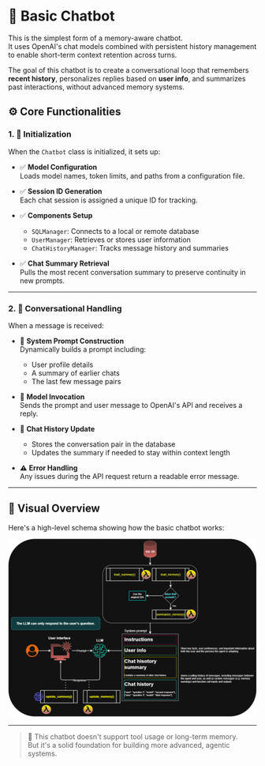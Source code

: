 # 🤖 Basic Chatbot

This is the simplest form of a memory-aware chatbot.  
It uses OpenAI's chat models combined with persistent history management to enable short-term context retention across turns.

The goal of this chatbot is to create a conversational loop that remembers **recent history**, personalizes replies based on **user info**, and summarizes past interactions, without advanced memory systems.

## ⚙️ Core Functionalities

### 1. 🧱 Initialization

When the `Chatbot` class is initialized, it sets up:

- ✅ **Model Configuration**  
  Loads model names, token limits, and paths from a configuration file.

- ✅ **Session ID Generation**  
  Each chat session is assigned a unique ID for tracking.

- ✅ **Components Setup**
  - `SQLManager`: Connects to a local or remote database
  - `UserManager`: Retrieves or stores user information
  - `ChatHistoryManager`: Tracks message history and summaries

- ✅ **Chat Summary Retrieval**  
  Pulls the most recent conversation summary to preserve continuity in new prompts.

---

### 2. 💬 Conversational Handling

When a message is received:

- 📌 **System Prompt Construction**  
  Dynamically builds a prompt including:
  - User profile details
  - A summary of earlier chats
  - The last few message pairs

- 🔁 **Model Invocation**  
  Sends the prompt and user message to OpenAI's API and receives a reply.

- 🧠 **Chat History Update**
  - Stores the conversation pair in the database
  - Updates the summary if needed to stay within context length

- ⚠️ **Error Handling**  
  Any issues during the API request return a readable error message.

---

## 🧾 Visual Overview

Here's a high-level schema showing how the basic chatbot works:

![Basic Chatbot Architecture](../images/basic_chatbot.png)

---

> 🧩 This chatbot doesn't support tool usage or long-term memory.  
> But it's a solid foundation for building more advanced, agentic systems.
